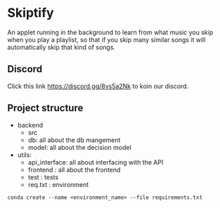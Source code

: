 # Skiptify

An applet running in the background to learn from what music you skip when you play a playlist, so that if you skip many similar songs it will automatically skip that kind of songs.

## Discord

Click this link https://discord.gg/8vs5a2Nk to koin our discord.

## Project structure

- backend
  - src
  - db: all about the db mangement
  - model: all about the decision model
- utils:
  - api_interface: all about interfacing with the API
  - frontend : all about the frontend
  - test : tests
  - req.txt : environment

`conda create --name <environment_name> --file requirements.txt`
